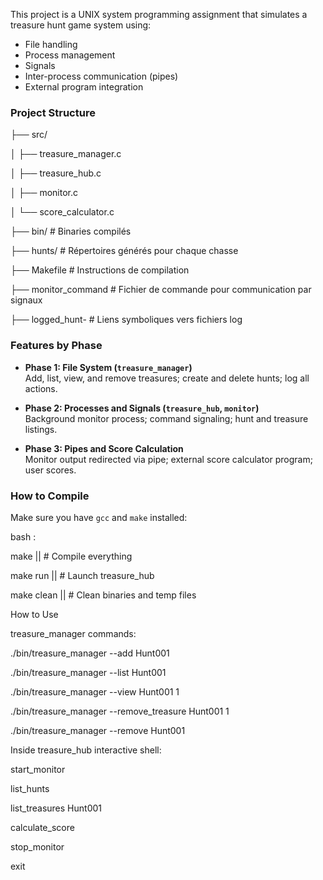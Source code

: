 This project is a UNIX system programming assignment that simulates a treasure hunt game system using:

- File handling
- Process management
- Signals
- Inter-process communication (pipes)
- External program integration

### Project Structure


├── src/                    

│   ├── treasure_manager.c

│   ├── treasure_hub.c

│   ├── monitor.c

│   └── score_calculator.c

├── bin/                    # Binaries compilés

├── hunts/                  # Répertoires générés pour chaque chasse

├── Makefile                # Instructions de compilation

├── monitor_command         # Fichier de commande pour communication par signaux

├── logged_hunt-<ID>        # Liens symboliques vers fichiers log




### Features by Phase

- **Phase 1: File System (`treasure_manager`)**  
  Add, list, view, and remove treasures; create and delete hunts; log all actions.

- **Phase 2: Processes and Signals (`treasure_hub`, `monitor`)**  
  Background monitor process; command signaling; hunt and treasure listings.

- **Phase 3: Pipes and Score Calculation**  
  Monitor output redirected via pipe; external score calculator program; user scores.

### How to Compile

Make sure you have `gcc` and `make` installed:

bash :

make        ||  # Compile everything

make run    ||  # Launch treasure_hub

make clean  ||  # Clean binaries and temp files


How to Use

treasure_manager commands:

./bin/treasure_manager --add Hunt001

./bin/treasure_manager --list Hunt001

./bin/treasure_manager --view Hunt001 1

./bin/treasure_manager --remove_treasure Hunt001 1

./bin/treasure_manager --remove Hunt001


Inside treasure_hub interactive shell:

start_monitor

list_hunts

list_treasures Hunt001

calculate_score

stop_monitor

exit




